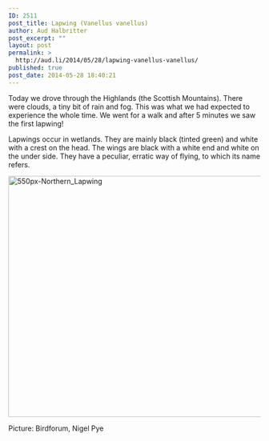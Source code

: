```yaml
---
ID: 2511
post_title: Lapwing (Vanellus vanellus)
author: Aud Halbritter
post_excerpt: ""
layout: post
permalink: >
  http://aud.li/2014/05/28/lapwing-vanellus-vanellus/
published: true
post_date: 2014-05-28 18:40:21
---
```

Today we drove through the Highlands (the Scottish Mountains). There were clouds, a tiny bit of rain and fog. This was what we had expected to experience the whole time. We went for a walk and after 5 minutes we saw the first lapwing!

Lapwings occur in wetlands. They are mainly black (tinted green) and white with a crest on the head. The wings are black with a white end and white on the under side. They have a peculiar, erratic way of flying, to which its name refers.

<a href="http://aud.li/wp-content/uploads/2014/05/550px-Northern_Lapwing.jpg"><img class="alignnone size-full wp-image-2512" src="http://aud.li/wp-content/uploads/2014/05/550px-Northern_Lapwing.jpg" alt="550px-Northern_Lapwing" width="550" height="482" /></a>

Picture: Birdforum, Nigel Pye